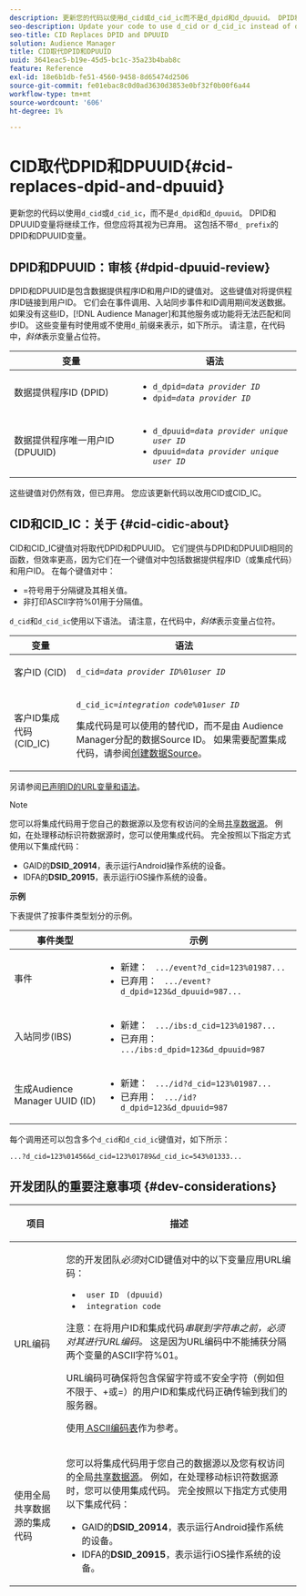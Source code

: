 ```yaml
---
description: 更新您的代码以使用d_cid或d_cid_ic而不是d_dpid和d_dpuuid。 DPID和DPUUID变量将继续工作，但您应将其视为已弃用。 这包括不带d_前缀的DPID和DPUUID变量。
seo-description: Update your code to use d_cid or d_cid_ic instead of d_dpid and d_dpuuid. The DPID and DPUUID variables will continue to work, but you should consider them deprecated. This includes DPID and DPUUID variants without the d_ prefix.
seo-title: CID Replaces DPID and DPUUID
solution: Audience Manager
title: CID取代DPID和DPUUID
uuid: 3641eac5-b19e-45d5-bc1c-35a23b4bab8c
feature: Reference
exl-id: 18e6b1db-fe51-4560-9458-8d65474d2506
source-git-commit: fe01ebac8c0d0ad3630d3853e0bf32f0b00f6a44
workflow-type: tm+mt
source-wordcount: '606'
ht-degree: 1%

---
```


# CID取代DPID和DPUUID{#cid-replaces-dpid-and-dpuuid}

更新您的代码以使用`d_cid`或`d_cid_ic`，而不是`d_dpid`和`d_dpuuid`。 DPID和DPUUID变量将继续工作，但您应将其视为已弃用。 这包括不带`d_ prefix`的DPID和DPUUID变量。

## DPID和DPUUID：审核 {#dpid-dpuuid-review}

DPID和DPUUID是包含数据提供程序ID和用户ID的键值对。 这些键值对将提供程序ID链接到用户ID。 它们会在事件调用、入站同步事件和ID调用期间发送数据。 如果没有这些ID，[!DNL Audience Manager]和其他服务或功能将无法匹配和同步ID。 这些变量有时使用或不使用`d_`前缀来表示，如下所示。 请注意，在代码中，*斜体*&#x200B;表示变量占位符。

<table id="table_932B4416AE1E44E4A1E98D779D3B1ED5"> 
 <thead> 
  <tr> 
   <th colname="col1" class="entry"> 变量 </th> 
   <th colname="col2" class="entry"> 语法 </th> 
  </tr> 
 </thead>
 <tbody> 
  <tr> 
   <td colname="col1"> <p>数据提供程序ID (DPID) </p> </td> 
   <td colname="col2"> 
    <ul id="ul_0567D39DCE784C20A81EC0845C7B1C6B"> 
     <li id="li_DDD8C18266314987A7C802918F4892A8"> <code>d_dpid=<i>data provider ID</i></code> </li> 
     <li id="li_80185558932E416698ABD71158303EA8"> <code>dpid=<i>data provider ID</i></code> </li> 
    </ul> </td> 
  </tr> 
  <tr> 
   <td colname="col1"> <p>数据提供程序唯一用户ID (DPUUID) </p> </td> 
   <td colname="col2"> 
    <ul id="ul_EA7F769523B142CE8FF5886E5CDFF2D9"> 
     <li id="li_C984E2FF0A83495880BB87C610FA3F79"> <code>d_dpuuid=<i>data provider unique user ID</i></code> </li> 
     <li id="li_DCFFAC995DCC49F489ACEFD97A06F877"> <code>dpuuid=<i>data provider unique user ID</i></code> </li> 
    </ul> </td> 
  </tr> 
 </tbody> 
</table>

这些键值对仍然有效，但已弃用。 您应该更新代码以改用CID或CID_IC。

## CID和CID_IC：关于 {#cid-cidic-about}

CID和CID_IC键值对将取代DPID和DPUUID。 它们提供与DPID和DPUUID相同的函数，但效率更高，因为它们在一个键值对中包括数据提供程序ID（或集成代码）和用户ID。 在每个键值对中：

* =符号用于分隔键及其相关值。
* 非打印ASCII字符%01用于分隔值。

`d_cid`和`d_cid_ic`使用以下语法。 请注意，在代码中，*斜体*&#x200B;表示变量占位符。

<table id="table_0C8A4F8FDBC84416B4EB476F67BCFA8E"> 
 <thead> 
  <tr> 
   <th colname="col1" class="entry"> 变量 </th> 
   <th colname="col2" class="entry"> 语法 </th> 
  </tr> 
 </thead>
 <tbody> 
  <tr> 
   <td colname="col1"> <p>客户ID (CID) </p> </td> 
   <td colname="col2"> <p> <code>d_cid=<i>data provider ID</i>%01<i>user ID</i></code> </p> </td> 
  </tr> 
  <tr> 
   <td colname="col1"> <p>客户ID集成代码(CID_IC) </p> </td> 
   <td colname="col2"> <p> <code>d_cid_ic=<i>integration code</i>%01<i>user ID</i></code> </p> <p> <span class="term">集成代码</span>是可以使用的替代ID，而不是由<span class="keyword"> Audience Manager</span>分配的数据Source ID。 如果需要配置集成代码，请参阅<a href="../features/manage-datasources.md#create-data-source">创建数据Source</a>。 </p> </td> 
  </tr> 
 </tbody> 
</table>

另请参阅[已声明ID的URL变量和语法](../features/declared-ids.md#variables-and-syntax)。

>[!NOTE]
>
>您可以将集成代码用于您自己的数据源以及您有权访问的全局[共享数据源](../features/datasources-list-and-settings.md#settings-menu-options)。 例如，在处理移动标识符数据源时，您可以使用集成代码。 完全按照以下指定方式使用以下集成代码：

* GAID的&#x200B;**DSID_20914**，表示运行Android操作系统的设备。
* IDFA的&#x200B;**DSID_20915**，表示运行iOS操作系统的设备。

**示例**

下表提供了按事件类型划分的示例。

<table id="table_097A58CCD6E64C4DB0652271A4F31AE8"> 
 <thead> 
  <tr> 
   <th colname="col1" class="entry"> 事件类型 </th> 
   <th colname="col2" class="entry"> 示例 </th> 
  </tr>
 </thead>
 <tbody> 
  <tr> 
   <td colname="col1"> <p>事件 </p> </td> 
   <td colname="col2"> 
    <ul id="ul_6EAB4188C6954512A28D1A8328794BCB"> 
     <li id="li_344AAEF1622343489E2AD6E2929CEA98">新建： <code> .../event?d_cid=123%01987...</code> </li> 
     <li id="li_B673C1BA5AD24C46AB8F8232EF89CE89">已弃用： <code> .../event?d_dpid=123&amp;d_dpuuid=987...</code> </li> 
    </ul> </td> 
  </tr> 
  <tr> 
   <td colname="col1"> <p>入站同步(IBS) </p> </td> 
   <td colname="col2"> 
    <ul id="ul_78270745CBC2469B8CA9EDB7032B8F92"> 
     <li id="li_8C4620A04504442185F013F74E6B0647">新建： <code> .../ibs:d_cid=123%01987...</code> </li> 
     <li id="li_2A8F761C76334C1BB097CF1A9D7E8429">已弃用： <code> .../ibs:d_dpid=123&amp;d_dpuuid=987</code> </li> 
    </ul> </td> 
  </tr> 
  <tr> 
   <td colname="col1"> <p>生成Audience Manager UUID (ID) </p> </td> 
   <td colname="col2"> 
    <ul id="ul_EAA764DCFF7244F69ABF67ACEE13E579"> 
     <li id="li_18467A531FAF454A881CBD157BBFD6D2">新建： <code> .../id?d_cid=123%01987...</code> </li> 
     <li id="li_433C33F7BC284362AC7CC3C9DC0BF471">已弃用： <code> .../id?d_dpid=123&amp;d_dpuuid=987</code> </li> 
    </ul> </td> 
  </tr> 
 </tbody> 
</table>

每个调用还可以包含多个`d_cid`和`d_cid_ic`键值对，如下所示：

```
...?d_cid=123%01456&d_cid=123%01789&d_cid_ic=543%01333...
```

## 开发团队的重要注意事项 {#dev-considerations}

<table id="table_5DD068FAE68A42CDB49B6C064706802A"> 
 <thead> 
  <tr> 
   <th colname="col1" class="entry"> <p>项目 </p> </th> 
   <th colname="col2" class="entry"> <p>描述 </p> </th> 
  </tr>
 </thead>
 <tbody> 
  <tr> 
   <td colname="col1"> <p>URL编码 </p> </td> 
   <td colname="col2"> <p>您的开发团队<i>必须</i>对CID键值对中的以下变量应用URL编码： </p> <p> 
     <ul id="ul_66DCB63C60914057B2BE21F49D9A36CA"> 
      <li id="li_6D82B4DB40BB4BB0B8FAF5841577FAAC"><code> user ID</code> <code> (dpuuid)</code> </li> 
      <li id="li_D2F94B07B0D84B09A5CDFA48518DDD62"><code> integration code</code> </li> 
     </ul> </p> <p> <p>注意：在将用户ID和集成代码<i>串联到字符串之前，必须对其进行URL编码。 </i>这是因为URL编码中不能捕获分隔两个变量的ASCII字符%01。 </p> </p> <p>URL编码可确保将包含保留字符或不安全字符（例如但不限于、+或=）的用户ID和集成代码正确传输到我们的服务器。 </p> <p>使用<a href="https://www.w3schools.com/tags/ref_urlencode.asp" format="https" scope="external"> ASCII编码表</a>作为参考。 </p> </td> 
  </tr> 
  <tr> 
   <td colname="col1"> <p>使用全局共享数据源的集成代码 </p> </td> 
   <td colname="col2"> <p>您可以将集成代码用于您自己的数据源以及您有权访问的全局<a href="../features/datasources-list-and-settings.md#settings-menu-options">共享数据源</a>。 例如，在处理移动标识符数据源时，您可以使用集成代码。 完全按照以下指定方式使用以下集成代码： </p> <p> 
     <ul id="ul_B306EE96A3BD4CE982E113D5E23826CF"> 
      <li id="li_3340C7AFA9AB4105A2CCF3E476EC7552"> GAID的<b>DSID_20914</b>，表示运行Android操作系统的设备。 </li> 
      <li id="li_779D9F08021043FCB233A0ABF5160C76"> IDFA的<b>DSID_20915</b>，表示运行iOS操作系统的设备。 </li> 
     </ul> </p> </td> 
  </tr> 
 </tbody> 
</table>
